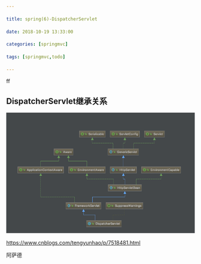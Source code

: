```yaml
---

title: spring(6)-DispatcherServlet

date: 2018-10-19 13:33:00

categories: [springmvc]

tags: [springmvc,todo]

---
```



ff


<!--more-->

## DispatcherServlet继承关系

![](spring(6)-DispatcherServlet/DispatcherServlet.png)


https://www.cnblogs.com/tengyunhao/p/7518481.html

阿萨德